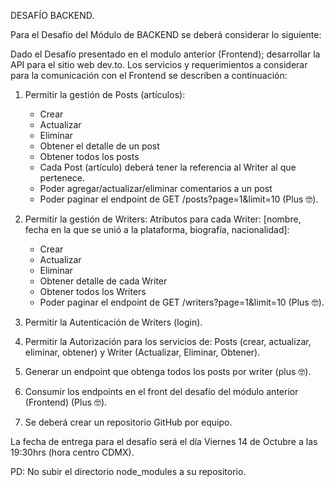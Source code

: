 DESAFÍO BACKEND.

Para el Desafío del Módulo de BACKEND se deberá considerar lo siguiente:

Dado el Desafío presentado en el modulo anterior (Frontend); desarrollar la API para el sitio web dev.to. Los servicios y requerimientos a considerar para la comunicación con el Frontend se describen a continuación:

1. Permitir la gestión de Posts (artículos):
      - Crear
      - Actualizar
      - Eliminar
      - Obtener el detalle de un post
      - Obtener todos los posts
      - Cada Post (artículo) deberá tener la referencia al Writer al que pertenece.
      - Poder agregar/actualizar/eliminar comentarios a un post
      - Poder paginar el endpoint de GET /posts?page=1&limit=10 (Plus :nerd_face:).
 
 2. Permitir la gestión de Writers: Atributos para cada Writer: [nombre, fecha en la que se unió a la plataforma, biografía, nacionalidad]:
      - Crear
      - Actualizar
      - Eliminar
      - Obtener detalle de cada Writer
      - Obtener todos los Writers
      - Poder paginar el endpoint de GET /writers?page=1&limit=10 (Plus :nerd_face:).

 3. Permitir la Autenticación de Writers (login).

 4. Permitir la Autorización para los servicios de: Posts (crear, actualizar, eliminar, obtener) y Writer (Actualizar, Eliminar, Obtener).
 
 5. Generar un endpoint que obtenga todos los posts por writer (plus :nerd_face:).
 
 6. Consumir los endpoints en el front del desafío del módulo anterior (Frontend) (Plus :nerd_face:).
 
 7. Se deberá crear un repositorio GitHub por equipo.

La fecha de entrega para el desafío será el día Viernes 14 de Octubre a las 19:30hrs (hora centro CDMX).

PD: No subir el directorio node_modules a su repositorio.
